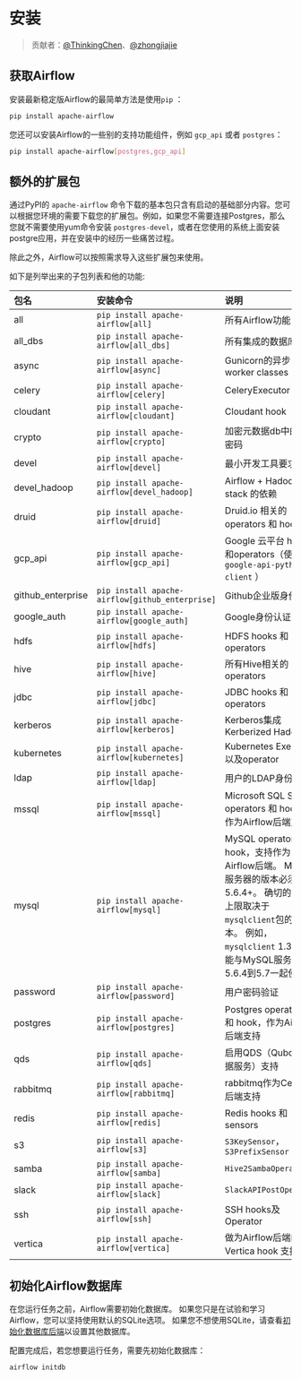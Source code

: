 # 安装

> 贡献者：[@ThinkingChen](https://github.com/cdmikechen)、[@zhongjiajie](https://github.com/zhongjiajie)

## 获取Airflow

安装最新稳定版Airflow的最简单方法是使用`pip` ：

```bash
pip install apache-airflow
```

您还可以安装Airflow的一些别的支持功能组件，例如 `gcp_api` 或者 `postgres`：

```bash
pip install apache-airflow[postgres,gcp_api]
```

## 额外的扩展包

通过PyPI的 `apache-airflow` 命令下载的基本包只含有启动的基础部分内容。您可以根据您环境的需要下载您的扩展包。例如，如果您不需要连接Postgres，那么您就不需要使用yum命令安装 `postgres-devel`，或者在您使用的系统上面安装postgre应用，并在安装中的经历一些痛苦过程。

除此之外，Airflow可以按照需求导入这些扩展包来使用。

如下是列举出来的子包列表和他的功能:

| 包名 | 安装命令 | 说明 |
| :------| :------ | :------ |
| all | `pip install apache-airflow[all]` | 所有Airflow功能 |
| all_dbs | `pip install apache-airflow[all_dbs]` | 所有集成的数据库 |
| async | `pip install apache-airflow[async]` | Gunicorn的异步worker classes |
| celery | `pip install apache-airflow[celery]` | CeleryExecutor |
| cloudant | `pip install apache-airflow[cloudant]` | Cloudant hook  |
| crypto | `pip install apache-airflow[crypto]` | 加密元数据db中的连接密码 |
| devel | `pip install apache-airflow[devel]` | 最小开发工具要求 |
| devel_hadoop | `pip install apache-airflow[devel_hadoop]` | Airflow + Hadoop stack 的依赖 |
| druid | `pip install apache-airflow[druid]` | Druid.io 相关的 operators 和 hooks |
| gcp_api | `pip install apache-airflow[gcp_api]` | Google 云平台 hooks 和operators（使用`google-api-python-client` ） |
| github_enterprise | `pip install apache-airflow[github_enterprise]` | Github企业版身份认证 |
| google_auth | `pip install apache-airflow[google_auth]` | Google身份认证 |
| hdfs | `pip install apache-airflow[hdfs]` | HDFS hooks 和 operators |
| hive | `pip install apache-airflow[hive]` | 所有Hive相关的 operators |
| jdbc | `pip install apache-airflow[jdbc]` | JDBC hooks 和 operators |
| kerberos | `pip install apache-airflow[kerberos]` | Kerberos集成Kerberized Hadoop |
| kubernetes | `pip install apache-airflow[kubernetes]` | Kubernetes Executor以及operator |
| ldap | `pip install apache-airflow[ldap]` | 用户的LDAP身份验证 |
| mssql | `pip install apache-airflow[mssql]` | Microsoft SQL Server operators 和 hook，作为Airflow后端支持 |
| mysql | `pip install apache-airflow[mysql]` | MySQL operators 和 hook，支持作为Airflow后端。 MySQL服务器的版本必须是5.6.4+。 确切的版本上限取决于`mysqlclient`包的版本。 例如， `mysqlclient` 1.3.12只能与MySQL服务器5.6.4到5.7一起使用。 |
| password | `pip install apache-airflow[password]` | 用户密码验证 |
| postgres | `pip install apache-airflow[postgres]` | Postgres operators 和 hook，作为Airflow后端支持 |
| qds | `pip install apache-airflow[qds]` | 启用QDS（Qubole数据服务）支持 |
| rabbitmq | `pip install apache-airflow[rabbitmq]` | rabbitmq作为Celery后端支持 |
| redis | `pip install apache-airflow[redis]` | Redis hooks 和 sensors |
| s3 | `pip install apache-airflow[s3]` | `S3KeySensor`，`S3PrefixSensor` |
| samba | `pip install apache-airflow[samba]` | `Hive2SambaOperator` |
| slack | `pip install apache-airflow[slack]` | `SlackAPIPostOperator` |
| ssh | `pip install apache-airflow[ssh]` | SSH hooks及Operator |
| vertica | `pip install apache-airflow[vertica]` | 做为Airflow后端的 Vertica hook 支持 |

## 初始化Airflow数据库

在您运行任务之前，Airflow需要初始化数据库。 如果您只是在试验和学习Airflow，您可以坚持使用默认的SQLite选项。 如果您不想使用SQLite，请查看[初始化数据库后端](zh/8.md)以设置其他数据库。

配置完成后，若您想要运行任务，需要先初始化数据库：

```bash
airflow initdb
```
